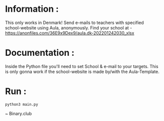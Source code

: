 # Information : 
This only works in Denmark!
Send e-mails to teachers with specified school-website using Aula, anonymously.
Find your school at - https://anonfiles.com/36E9x9Dex9/aula.dk-202201242030_xlsx

# Documentation :
Inside the Python file you'll need to set School & e-mail to your targets.
This is only gonna work if the school-website is made by/with the Aula-Template.

# Run :
```
python3 main.py
```

~ Binary.club
